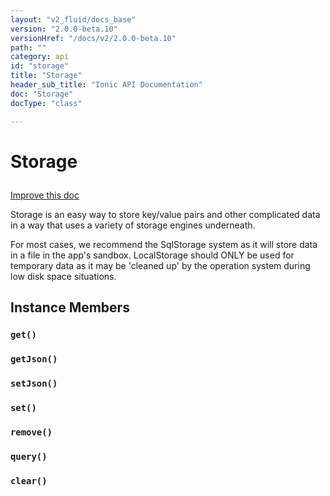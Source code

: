 ```yaml
---
layout: "v2_fluid/docs_base"
version: "2.0.0-beta.10"
versionHref: "/docs/v2/2.0.0-beta.10"
path: ""
category: api
id: "storage"
title: "Storage"
header_sub_title: "Ionic API Documentation"
doc: "Storage"
docType: "class"

---
```










<h1 class="api-title">
<a class="anchor" name="storage" href="#storage"></a>

Storage





</h1>

<a class="improve-v2-docs" href="http://github.com/driftyco/ionic/edit/master//src/platform/storage/storage.ts#L0">
Improve this doc
</a>






<p>Storage is an easy way to store key/value pairs and other complicated
data in a way that uses a variety of storage engines underneath.</p>
<p>For most cases, we recommend the SqlStorage system as it will store
data in a file in the app&#39;s sandbox. LocalStorage should ONLY be used
for temporary data as it may be &#39;cleaned up&#39; by the operation system
during low disk space situations.</p>





<!-- @usage tag -->


<!-- @property tags -->



<!-- instance methods on the class -->

<h2><a class="anchor" name="instance-members" href="#instance-members"></a>Instance Members</h2>

<div id="get"></div>

<h3>
<a class="anchor" name="get" href="#get"></a>
<code>get()</code>
  

</h3>












<div id="getJson"></div>

<h3>
<a class="anchor" name="getJson" href="#getJson"></a>
<code>getJson()</code>
  

</h3>












<div id="setJson"></div>

<h3>
<a class="anchor" name="setJson" href="#setJson"></a>
<code>setJson()</code>
  

</h3>












<div id="set"></div>

<h3>
<a class="anchor" name="set" href="#set"></a>
<code>set()</code>
  

</h3>












<div id="remove"></div>

<h3>
<a class="anchor" name="remove" href="#remove"></a>
<code>remove()</code>
  

</h3>












<div id="query"></div>

<h3>
<a class="anchor" name="query" href="#query"></a>
<code>query()</code>
  

</h3>












<div id="clear"></div>

<h3>
<a class="anchor" name="clear" href="#clear"></a>
<code>clear()</code>
  

</h3>













<!-- related link --><!-- end content block -->


<!-- end body block -->

